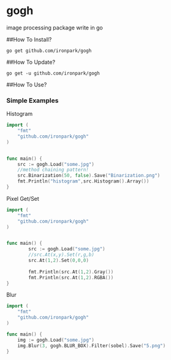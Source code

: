 gogh
====

image processing package write in go

##How To Install?
```
go get github.com/ironpark/gogh
```
##How To Update?
```
go get -u github.com/ironpark/gogh
```
##How To Use?
### Simple Examples
Histogram
```go
import (
	"fmt"
	"github.com/ironpark/gogh"
)


func main() {
	src := gogh.Load("some.jpg")
	//method chaining pattern!
	src.Binarization(50, false).Save("Binarization.png")
	fmt.Println("histogram",src.Histogram().Array())
}
```
Pixel Get/Set
```go
import (
	"fmt"
	"github.com/ironpark/gogh"
)


func main() {
		src := gogh.Load("some.jpg")
		//src.At(x,y).Set(r,g,b)
		src.At(1,2).Set(0,0,0)
		
		fmt.Println(src.At(1,2).Gray())
		fmt.Println(src.At(1,2).RGBA())
}
```
Blur
```go
import (
	"fmt"
	"github.com/ironpark/gogh"
)

func main() {
	img := gogh.Load("some.jpg")
	img.Blur(3, gogh.BLUR_BOX).Filter(sobel).Save("5.png")
}
```